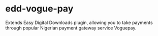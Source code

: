 # edd-vogue-pay
Extends Easy Digital Downloads plugin, allowing you to take payments through popular Nigerian payment gateway service Voguepay.
